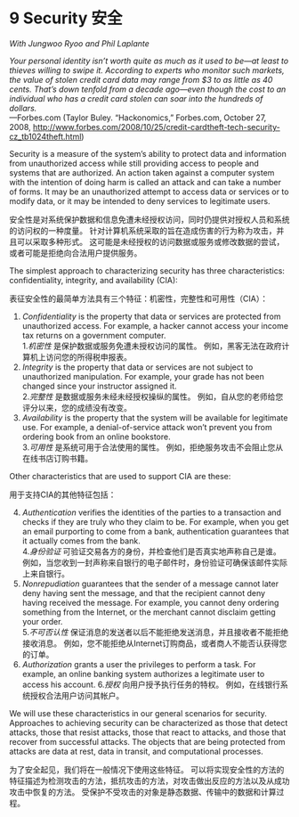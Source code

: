 9 Security 安全
===

_With Jungwoo Ryoo and Phil Laplante_

_Your personal identity isn’t worth quite as much as
it used to be—at least to thieves willing to swipe it.
According to experts who monitor such markets, the
value of stolen credit card data may range from $3 to
as little as 40 cents. That’s down tenfold from a decade
ago—even though the cost to an individual who has a
credit card stolen can soar into the hundreds of dollars._  
—Forbes.com (Taylor Buley. “Hackonomics,” Forbes.com, October 27, 2008, <http://www.forbes.com/2008/10/25/credit-cardtheft-tech-security-cz_tb1024theft.html>)

Security is a measure of the system’s ability to protect data and information from unauthorized access while still providing access to people and systems that are authorized. An action taken against a computer system with the intention of doing harm is called an attack and can take a number of forms. It may be an unauthorized attempt to access data or services or to modify data, or it may be intended to deny services to legitimate users.

安全性是对系统保护数据和信息免遭未经授权访问，同时仍提供对授权人员和系统的访问权的一种度量。 针对计算机系统采取的旨在造成伤害的行为称为攻击，并且可以采取多种形式。 这可能是未经授权的访问数据或服务或修改数据的尝试，或者可能是拒绝向合法用户提供服务。

The simplest approach to characterizing security has three characteristics: confidentiality, integrity, and availability (CIA):

表征安全性的最简单方法具有三个特征：机密性，完整性和可用性（CIA）：

1. _Confidentiality_ is the property that data or services are protected from unauthorized access. For example, a hacker cannot access your income tax returns on a government computer.  
1._机密性_ 是保护数据或服务免遭未授权访问的属性。 例如，黑客无法在政府计算机上访问您的所得税申报表。
2. _Integrity_ is the property that data or services are not subject to unauthorized manipulation. For example, your grade has not been changed since your instructor assigned it.  
2._完整性_ 是数据或服务未经未经授权操纵的属性。 例如，自从您的老师给您评分以来，您的成绩没有改变。
3. _Availability_ is the property that the system will be available for legitimate use. For example, a denial-of-service attack won’t prevent you from ordering book from an online bookstore.  
3._可用性_ 是系统可用于合法使用的属性。 例如，拒绝服务攻击不会阻止您从在线书店订购书籍。

Other characteristics that are used to support CIA are these:

用于支持CIA的其他特征包括：

4. _Authentication_ verifies the identities of the parties to a transaction and checks if they are truly who they claim to be. For example, when you get an email purporting to come from a bank, authentication guarantees that it actually comes from the bank.  
4._身份验证_ 可验证交易各方的身份，并检查他们是否真实地声称自己是谁。 例如，当您收到一封声称来自银行的电子邮件时，身份验证可确保该邮件实际上来自银行。
5. _Nonrepudiation_ guarantees that the sender of a message cannot later deny having sent the message, and that the recipient cannot deny having received the message. For example, you cannot deny ordering something from the Internet, or the merchant cannot disclaim getting your order.  
5._不可否认性_ 保证消息的发送者以后不能拒绝发送消息，并且接收者不能拒绝接收消息。 例如，您不能拒绝从Internet订购商品，或者商人不能否认获得您的订单。
6. _Authorization_ grants a user the privileges to perform a task. For example, an online banking system authorizes a legitimate user to access his account.
6._授权_ 向用户授予执行任务的特权。 例如，在线银行系统授权合法用户访问其帐户。

We will use these characteristics in our general scenarios for security. Approaches to achieving security can be characterized as those that detect attacks, those that resist attacks, those that react to attacks, and those that recover from successful attacks. The objects that are being protected from attacks are data at rest, data in transit, and computational processes.

为了安全起见，我们将在一般情况下使用这些特征。 可以将实现安全性的方法的特征描述为检测攻击的方法，抵抗攻击的方法，对攻击做出反应的方法以及从成功攻击中恢复的方法。 受保护不受攻击的对象是静态数据、传输中的数据和计算过程。
